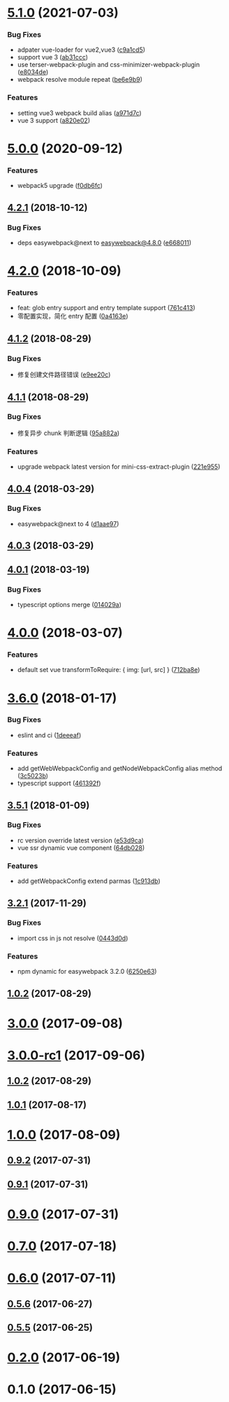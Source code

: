 # [5.1.0](https://github.com/easy-team/easywebpack/compare/4.12.8...5.1.0) (2021-07-03)


### Bug Fixes

* adpater vue-loader for vue2,vue3 ([c9a1cd5](https://github.com/easy-team/easywebpack/commit/c9a1cd5a803358896ba3fe15a8fbdc4a5d575ce5))
* support vue 3 ([ab31ccc](https://github.com/easy-team/easywebpack/commit/ab31cccace87d6c577d701858e4b6bae1ff6e49b))
* use terser-webpack-plugin and css-minimizer-webpack-plugin ([e8034de](https://github.com/easy-team/easywebpack/commit/e8034dee5ee490aef02aa3bda92022ccd8c04d21))
* webpack resolve module repeat ([be6e9b9](https://github.com/easy-team/easywebpack/commit/be6e9b998714ec409736e4da9c6eba2b9fde846a))


### Features

* setting vue3 webpack build alias ([a971d7c](https://github.com/easy-team/easywebpack/commit/a971d7cbdc19ba65b9875c42d8a30e9730af3efb))
* vue 3 support ([a820e02](https://github.com/easy-team/easywebpack/commit/a820e02a2db378fd388074a186d47620327c0cec))

# [5.0.0](https://github.com/easy-team/easywebpack-vue/compare/4.5.0...5.0.0) (2020-09-12)

### Features

* webpack5 upgrade ([f0db6fc](https://github.com/easy-team/easywebpack-vue/commit/f0db6fcdda520d3523592532aa9d6ed6ed1a1f75))


## [4.2.1](https://github.com/easy-team/easywebpack-vue/compare/4.2.0...4.2.1) (2018-10-12)

### Bug Fixes

* deps easywebpack@next to easywebpack@4.8.0 ([e668011](https://github.com/easy-team/easywebpack-vue/commit/e66801137a072dc92c833e1e34c131d64451dbed))


# [4.2.0](https://github.com/easy-team/easywebpack-vue/compare/4.1.2...4.2.0) (2018-10-09)


### Features

* feat: glob entry support and entry template support ([761c413](https://github.com/easy-team/easywebpack-vue/commit/761c413d9bde0a10dbfbb73d39609410b074e136))
* 零配置实现，简化 entry 配置 ([0a4163e](https://github.com/easy-team/easywebpack-vue/commit/0a4163e23b4f93a09c0ccb2815042c1324ccd72a))



## [4.1.2](https://github.com/easy-team/easywebpack-vue/compare/4.1.1...4.1.2) (2018-08-29)


### Bug Fixes

* 修复创建文件路径错误 ([e9ee20c](https://github.com/easy-team/easywebpack-vue/commit/e9ee20c45449df779759df019136ab828b97c5a5))



## [4.1.1](https://github.com/easy-team/easywebpack-vue/compare/4.0.4...4.1.1) (2018-08-29)


### Bug Fixes

* 修复异步 chunk 判断逻辑 ([95a882a](https://github.com/easy-team/easywebpack-vue/commit/95a882a74bef1f0eec95d46137b57f38d08b93e4))


### Features

* upgrade webpack latest version for mini-css-extract-plugin ([221e955](https://github.com/easy-team/easywebpack-vue/commit/221e9557ab22ea4f2d018990cc95c4ca5516107c))



## [4.0.4](https://github.com/easy-team/easywebpack-vue/compare/4.0.3...4.0.4) (2018-03-29)


### Bug Fixes

* easywebpack@next to 4 ([d1aae97](https://github.com/easy-team/easywebpack-vue/commit/d1aae974d3dd71085096fd07e882f749e1ddad88))



## [4.0.3](https://github.com/easy-team/easywebpack-vue/compare/4.0.1...4.0.3) (2018-03-29)



## [4.0.1](https://github.com/easy-team/easywebpack-vue/compare/4.0.0...4.0.1) (2018-03-19)


### Bug Fixes

* typescript options merge ([014029a](https://github.com/easy-team/easywebpack-vue/commit/014029ad644a0f7b1556b2d18d96b8142fd2a0f6))



# [4.0.0](https://github.com/easy-team/easywebpack-vue/compare/3.6.0...4.0.0) (2018-03-07)


### Features

* default set vue transformToRequire: { img: [url, src] } ([712ba8e](https://github.com/easy-team/easywebpack-vue/commit/712ba8e21ba9074aeffd1f1ba2725d78642ceeb1))



# [3.6.0](https://github.com/easy-team/easywebpack-vue/compare/3.5.1...3.6.0) (2018-01-17)


### Bug Fixes

* eslint and ci ([1deeeaf](https://github.com/easy-team/easywebpack-vue/commit/1deeeaf1fe28e6694be8b7ea6dde7a90174a80e4))


### Features

* add getWebWebpackConfig and getNodeWebpackConfig alias method ([3c5023b](https://github.com/easy-team/easywebpack-vue/commit/3c5023b040878187ec63c477b9d0768bd18e1a70))
* typescript support ([461392f](https://github.com/easy-team/easywebpack-vue/commit/461392fcfa8cc24bf8d3c77ff3f6e1a8d75dea2f))



## [3.5.1](https://github.com/easy-team/easywebpack-vue/compare/3.2.1...3.5.1) (2018-01-09)


### Bug Fixes

* rc version override latest version ([e53d9ca](https://github.com/easy-team/easywebpack-vue/commit/e53d9cadf5cbdd2b6ecaf8d947da6f98b5d90e5b))
* vue ssr dynamic vue component ([64db028](https://github.com/easy-team/easywebpack-vue/commit/64db028f80266c9faa7337d52d33d44288205f61))


### Features

* add getWebpackConfig extend parmas ([1c913db](https://github.com/easy-team/easywebpack-vue/commit/1c913db76f9675b93627b1da636ac6700838aa35))



## [3.2.1](https://github.com/easy-team/easywebpack-vue/compare/3.2.0...3.2.1) (2017-11-29)


### Bug Fixes

* import css in js not resolve ([0443d0d](https://github.com/easy-team/easywebpack-vue/commit/0443d0d79970316e17f9e701d1f1594bffa98d26))


### Features

* npm dynamic for easywebpack 3.2.0 ([6250e63](https://github.com/easy-team/easywebpack-vue/commit/6250e639d1c9ef105b4c90d60c344f07f7181d1b))



## [1.0.2](https://github.com/easy-team/easywebpack-vue/compare/1.0.1...1.0.2) (2017-08-29)



# [3.0.0](https://github.com/easy-team/easywebpack-vue/compare/3.0.0-rc1...3.0.0) (2017-09-08)



# [3.0.0-rc1](https://github.com/easy-team/easywebpack-vue/compare/1.0.2...3.0.0-rc1) (2017-09-06)



## [1.0.2](https://github.com/easy-team/easywebpack-vue/compare/1.0.1...1.0.2) (2017-08-29)



## [1.0.1](https://github.com/easy-team/easywebpack-vue/compare/1.0.0...1.0.1) (2017-08-17)



# [1.0.0](https://github.com/easy-team/easywebpack-vue/compare/0.9.2...1.0.0) (2017-08-09)



## [0.9.2](https://github.com/easy-team/easywebpack-vue/compare/0.9.1...0.9.2) (2017-07-31)



## [0.9.1](https://github.com/easy-team/easywebpack-vue/compare/0.9.0...0.9.1) (2017-07-31)



# [0.9.0](https://github.com/easy-team/easywebpack-vue/compare/0.7.0...0.9.0) (2017-07-31)



# [0.7.0](https://github.com/easy-team/easywebpack-vue/compare/0.6.0...0.7.0) (2017-07-18)



# [0.6.0](https://github.com/easy-team/easywebpack-vue/compare/0.5.6...0.6.0) (2017-07-11)



## [0.5.6](https://github.com/easy-team/easywebpack-vue/compare/0.5.5...0.5.6) (2017-06-27)



## [0.5.5](https://github.com/easy-team/easywebpack-vue/compare/0.2.0...0.5.5) (2017-06-25)



# [0.2.0](https://github.com/easy-team/easywebpack-vue/compare/0.1.0...0.2.0) (2017-06-19)



# 0.1.0 (2017-06-15)



